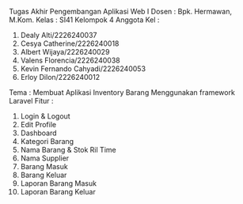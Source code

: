 Tugas Akhir Pengembangan Aplikasi Web I
Dosen : Bpk. Hermawan, M.Kom.
Kelas : SI41
Kelompok 4 
Anggota Kel : 
1. Dealy Alti/2226240037
2. Cesya Catherine/2226240018
3. Albert Wijaya/2226240029
4. Valens Florencia/2226240038
5. Kevin Fernando Cahyadi/2226240053
6. Erloy Dilon/2226240012

Tema : Membuat Aplikasi Inventory Barang Menggunakan framework Laravel
Fitur :
1. Login & Logout
2. Edit Profile
3. Dashboard
4. Kategori Barang
5. Nama Barang & Stok Ril Time
6. Nama Supplier
7. Barang Masuk
8. Barang Keluar
9. Laporan Barang Masuk
10. Laporan Barang Keluar
